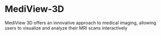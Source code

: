 # MediView-3D
MediView 3D offers an innovative approach to medical imaging, allowing users to visualize and analyze their MRI scans interactively

